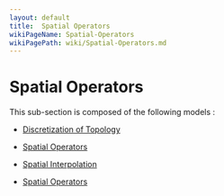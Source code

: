 ```yaml
---
layout: default
title:  Spatial Operators
wikiPageName: Spatial-Operators
wikiPagePath: wiki/Spatial-Operators.md
---
```


# Spatial Operators

This sub-section is composed of the following models :

* [Discretization of Topology](references#SpatialOperatorsGeometrydiscretization)

* [Spatial Operators](references#SpatialOperatorsSpatialOperators(Examples))

* [Spatial Interpolation](references#SpatialOperatorsspatialinterpolation)

* [Spatial Operators](references#SpatialOperatorsTopologies)

